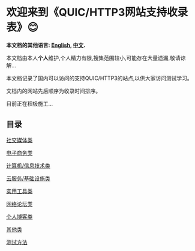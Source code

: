 # 欢迎来到《QUIC/HTTP3网站支持收录表》😊

**本文档的其他语言: [English](README_en.md), [中文](README.md).**

本文档由本人**个人**维护,个人精力有限,搜集范围较小,可能存在大量遗漏,敬请谅解...

本文档记录了国内可以访问的支持QUIC/HTTP3的站点,以供大家访问测试学习。

文档内的网站先后顺序为收录时间排序。

目前正在积极施工...


## 目录

[社交媒体类](Social-Media.md)

[电子商务类](Electronic-Commerce.md)

[计算机/信息技术类](CS-IT.md)

[云服务/基础设施类](Cloud-Services.md)

[实用工具类](Tool.md)

[网络论坛类](BBS.md)

[个人博客类](Personal-Blog.md)

[其他类](Other.md)

[测试方法](Test-method.md)

